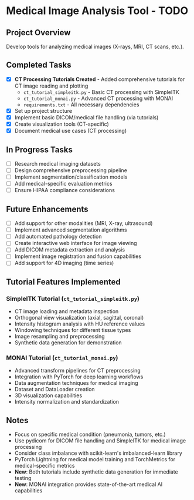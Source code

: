 # Medical Image Analysis Tool - TODO

## Project Overview
Develop tools for analyzing medical images (X-rays, MRI, CT scans, etc.).

## Completed Tasks
- [x] **CT Processing Tutorials Created** - Added comprehensive tutorials for CT image reading and plotting
  - `ct_tutorial_simpleitk.py` - Basic CT processing with SimpleITK
  - `ct_tutorial_monai.py` - Advanced CT processing with MONAI
  - `requirements.txt` - All necessary dependencies
- [x] Set up project structure
- [x] Implement basic DICOM/medical file handling (via tutorials)
- [x] Create visualization tools (CT-specific)
- [x] Document medical use cases (CT processing)

## In Progress Tasks
- [ ] Research medical imaging datasets
- [ ] Design comprehensive preprocessing pipeline
- [ ] Implement segmentation/classification models
- [ ] Add medical-specific evaluation metrics
- [ ] Ensure HIPAA compliance considerations

## Future Enhancements
- [ ] Add support for other modalities (MRI, X-ray, ultrasound)
- [ ] Implement advanced segmentation algorithms
- [ ] Add automated pathology detection
- [ ] Create interactive web interface for image viewing
- [ ] Add DICOM metadata extraction and analysis
- [ ] Implement image registration and fusion capabilities
- [ ] Add support for 4D imaging (time series)

## Tutorial Features Implemented

### SimpleITK Tutorial (`ct_tutorial_simpleitk.py`)
- CT image loading and metadata inspection
- Orthogonal view visualization (axial, sagittal, coronal)
- Intensity histogram analysis with HU reference values
- Windowing techniques for different tissue types
- Image resampling and preprocessing
- Synthetic data generation for demonstration

### MONAI Tutorial (`ct_tutorial_monai.py`)
- Advanced transform pipelines for CT preprocessing
- Integration with PyTorch for deep learning workflows
- Data augmentation techniques for medical imaging
- Dataset and DataLoader creation
- 3D visualization capabilities
- Intensity normalization and standardization

## Notes
- Focus on specific medical condition (pneumonia, tumors, etc.)
- Use pydicom for DICOM file handling and SimpleITK for medical image processing
- Consider class imbalance with scikit-learn's imbalanced-learn library
- PyTorch Lightning for medical model training and TorchMetrics for medical-specific metrics
- **New**: Both tutorials include synthetic data generation for immediate testing
- **New**: MONAI integration provides state-of-the-art medical AI capabilities
